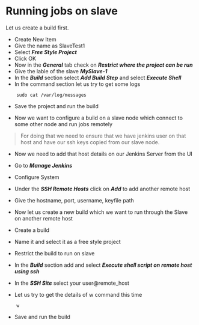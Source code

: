 # Running jobs on slave

Let us create a build first.

- Create New Item
- Give the name as SlaveTest1
- Select ***Free Style Project***
- Click OK
- Now in the ***General*** tab check on ***Restrict where the project can be run***
- Give the lable of the slave ***MySlave-1***
- In the ***Build*** section select ***Add Build Step*** and select ***Execute Shell***
- In the command section let us try to get some logs
```
	sudo cat /var/log/messages
```
- Save the project and run the build


- Now we want to configure a build on a slave node which connect to some other node and run jobs remotely

> For doing that we need to ensure that we have jenkins user on that host and have our ssh keys copied from our slave node.

- Now we need to add that host details on our Jenkins Server from the UI
- Go to ***Manage Jenkins***
- Configure System
- Under the ***SSH Remote Hosts*** click on ***Add*** to add another remote host
- Give the hostname, port, username, keyfile path

- Now let us create a new build which we want to run through the Slave on another remote host
- Create a build
- Name it and select it as a free style project
- Restrict the build to run on slave
- In the ***Build*** section add and select ***Execute shell script on remote host using ssh***
- In the ***SSH Site*** select your user@remote_host
- Let us try to get the details of w command this time
```
	w
```
- Save and run the build
